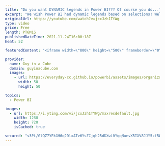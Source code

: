 ```yaml
---
title: "Do you want DYNAMIC legends in Power BI??? Of course you do..."
excerpt: "We wish Power BI had dynamic legends based on selections! Well, Patrick took the challenge and here is a way you can do just that! Shout out to Parker Stevens, at BI Elite, for getting us started on this.  BI Elite video: https://www.youtube.com/watch?v=8e8a3o1w51M BI Elite Twitter: https://twitter.com/PowerBIElite"
originalUrl: https://youtube.com/watch?v=jcxJzh1TYWg
type: video
price: Free
length: PT6M1S
publishedDateTime: 2021-11-24T16:00:18Z
heat: 52

featuredContent: "<iframe width=\"800\" height=\"500\" frameborder=\"0\" src=\"https://www.youtube.com/embed/jcxJzh1TYWg\" allow=\"accelerometer; autoplay; encrypted-media; gyroscope; picture-in-picture\" allowfullscreen></iframe>"

provider:
  name: Guy in a Cube
  domain: guyinacube.com
  images:
    - url: https://everyday-cc.github.io/powerbi/assets/images/organizations/guyinacube.com-50x50.jpg
      width: 50
      height: 50

topics:
  - Power BI

images:
  - url: https://i.ytimg.com/vi/jcxJzh1TYWg/maxresdefault.jpg
    width: 1280
    height: 720
    isCached: true

secured: "v3Pt/GlQZ7YEkGH6q2DlxATv6YsZCjqh25dDXwL0YqqNuevX5IXV8JJY5zf5W3Y2+vUq+EEm5MdQc38/ZhXzp/5UF2Tr5JfASZdG2mAQeQ1AHrWKDuDzF6ltCJZsCiHmZuvEfs3PK7f6GTchoHdPl5gdtWc8tnhqGlJvud70eVQpwXcVIBqTlh8cvY8YgCL7+c/E24D+hyVOSOJXFLeNNBlIdCqUUSJoF0JcBBrjUtfJgq+XLxqhK2TEh7zaWrUSbI6I2EtU0osPXcNv8tc3TDrDLiIXw2Rz9PhFndIO6sEz2LD7RNmQCHwd4iW7nbZTjRwhPdSQREyT06CAbZMkA5gU0Gw1WbfVzQebnBQFelK1kt/ODLS8VKe5y0fMGVMyQ0im0XaWaD0v7ZSOEA46MYZUIhqPNuWLIADl8HhPT9U=;/W3JtPBWhJ9QQw+BeJds8A=="
---
```



